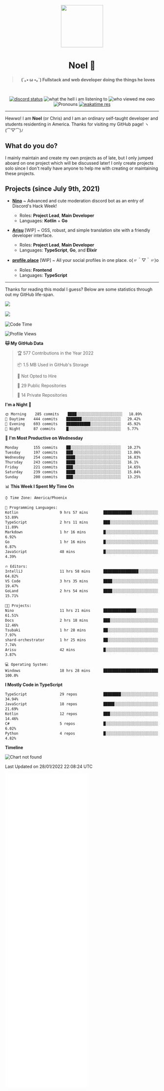 <div align='center'>
  <div align='center'>
    <img
      src='https://cdn.floofy.dev/art/icons/icon_cinnamonserval.png'
      width='138'
      height='138'
    />
  </div>
  <h1>Noel 🐾</h1>
  <blockquote><strong>(´｡• ω •｡`) Fullstack and web developer doing the things he loves</strong></blockquote>

  <br />

  <a href='https://discord.com/users/280158289667555328' target='_blank'><img alt="discord status" src="https://dev.discordprofiles.me/badge/status/280158289667555328" /></a>
  <img alt="what the hell i am listening to" src="https://dev.discordprofiles.me/badge/spotify/280158289667555328" />
  <img alt="who viewed me owo" src="https://komarev.com/ghpvc/?username=auguwu" />
  <img alt='Pronouns' src='https://img.shields.io/endpoint?url=https://pronoundb.org/shields/6004d014406af11e4593a013' />
  <a href="https://wakatime.com/@auguwu" target='_blank'>
    <img alt='wakatime res' src='https://wakatime.com/badge/user/89736485-42ec-4c0f-a2f3-481db74514dc.svg' />
  </a>
</div>

<hr />

Hewwo! I am **Noel** (or Chris) and I am an ordinary self-taught developer and students residenting in America. Thanks for visiting my GitHub page! ヽ(⌒▽⌒)ﾉ

## What do you do?
I mainly maintain and create my own projects as of late, but I only jumped aboard on one project which will be discussed later! I only create projects
solo since I don't really have anyone to help me with creating or maintaining these projects.

## Projects (since July 9th, 2021)
- [**Nino**](https://nino.sh) ~ Advanced and cute moderation discord bot as an entry of Discord's Hack Week!
  - Roles: **Project Lead**, **Main Developer**
  - Languages: **Kotlin** + **Go**

- [**Arisu**](https://arisu.land) [WIP] ~ OSS, robust, and simple translation site with a friendly developer interface.
  - Roles: **Project Lead**, **Main Developer**
  - Languages: **TypeScript**, **Go**, and **Elixir**

- [**profile.place**](https://profile.place) [WIP] ~ All your social profiles in one place. o(〃＾▽＾〃)o
  - Roles: **Frontend**
  - Languages: **TypeScript**

---

Thanks for reading this modal I guess? Below are some statistics through out my GitHub life-span.

![](https://github-readme-stats.vercel.app/api?username=auguwu&count_private=true&show_icons=true&theme=gruvbox)

![](https://github-readme-stats.vercel.app/api/top-langs/?username=auguwu&layout=compact&theme=gruvbox)

<!--START_SECTION:waka-->
![Code Time](http://img.shields.io/badge/Code%20Time-2%2C676%20hrs%2018%20mins-blue)

![Profile Views](http://img.shields.io/badge/Profile%20Views-18-blue)

**🐱 My GitHub Data** 

> 🏆 577 Contributions in the Year 2022
 > 
> 📦 1.5 MB Used in GitHub's Storage 
 > 
> 🚫 Not Opted to Hire
 > 
> 📜 29 Public Repositories 
 > 
> 🔑 14 Private Repositories  
 > 
**I'm a Night 🦉** 

```text
🌞 Morning    285 commits    ████░░░░░░░░░░░░░░░░░░░░░   18.89% 
🌆 Daytime    444 commits    ███████░░░░░░░░░░░░░░░░░░   29.42% 
🌃 Evening    693 commits    ███████████░░░░░░░░░░░░░░   45.92% 
🌙 Night      87 commits     █░░░░░░░░░░░░░░░░░░░░░░░░   5.77%

```
📅 **I'm Most Productive on Wednesday** 

```text
Monday       155 commits    ██░░░░░░░░░░░░░░░░░░░░░░░   10.27% 
Tuesday      197 commits    ███░░░░░░░░░░░░░░░░░░░░░░   13.06% 
Wednesday    254 commits    ████░░░░░░░░░░░░░░░░░░░░░   16.83% 
Thursday     243 commits    ████░░░░░░░░░░░░░░░░░░░░░   16.1% 
Friday       221 commits    ███░░░░░░░░░░░░░░░░░░░░░░   14.65% 
Saturday     239 commits    ████░░░░░░░░░░░░░░░░░░░░░   15.84% 
Sunday       200 commits    ███░░░░░░░░░░░░░░░░░░░░░░   13.25%

```


📊 **This Week I Spent My Time On** 

```text
⌚︎ Time Zone: America/Phoenix

💬 Programming Languages: 
Kotlin                   9 hrs 57 mins       █████████████░░░░░░░░░░░░   53.89% 
TypeScript               2 hrs 11 mins       ███░░░░░░░░░░░░░░░░░░░░░░   11.89% 
Markdown                 1 hr 16 mins        █░░░░░░░░░░░░░░░░░░░░░░░░   6.92% 
Go                       1 hr 16 mins        █░░░░░░░░░░░░░░░░░░░░░░░░   6.87% 
JavaScript               48 mins             █░░░░░░░░░░░░░░░░░░░░░░░░   4.39%

🔥 Editors: 
IntelliJ                 11 hrs 58 mins      ████████████████░░░░░░░░░   64.82% 
VS Code                  3 hrs 35 mins       ████░░░░░░░░░░░░░░░░░░░░░   19.47% 
GoLand                   2 hrs 54 mins       ████░░░░░░░░░░░░░░░░░░░░░   15.71%

🐱‍💻 Projects: 
Nino                     11 hrs 21 mins      ███████████████░░░░░░░░░░   61.51% 
Docs                     2 hrs 18 mins       ███░░░░░░░░░░░░░░░░░░░░░░   12.46% 
Tsubaki                  1 hr 28 mins        ██░░░░░░░░░░░░░░░░░░░░░░░   7.97% 
shard-orchestrator       1 hr 25 mins        ██░░░░░░░░░░░░░░░░░░░░░░░   7.74% 
Arisu                    42 mins             █░░░░░░░░░░░░░░░░░░░░░░░░   3.87%

💻 Operating System: 
Windows                  18 hrs 28 mins      █████████████████████████   100.0%

```

**I Mostly Code in TypeScript** 

```text
TypeScript               29 repos            ████████░░░░░░░░░░░░░░░░░   34.94% 
JavaScript               18 repos            █████░░░░░░░░░░░░░░░░░░░░   21.69% 
Kotlin                   12 repos            ███░░░░░░░░░░░░░░░░░░░░░░   14.46% 
C#                       5 repos             █░░░░░░░░░░░░░░░░░░░░░░░░   6.02% 
Python                   4 repos             █░░░░░░░░░░░░░░░░░░░░░░░░   4.82%

```


**Timeline**

![Chart not found](https://raw.githubusercontent.com/auguwu/auguwu/master/charts/bar_graph.png) 


 Last Updated on 28/01/2022 22:08:24 UTC
<!--END_SECTION:waka-->

![](./github-metrics.svg)
